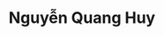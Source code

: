 ---
title: Nguyễn Quang Huy
layout: hosohocsinh
birthday: '2003-12-16'
categories: hoso
fbcomments: true
tc: active
hs: active
avatar: huynguyen.jpg
permalink: /hoso/huynguyen.html
phone: 0386915936
address: Kim Bảng - Hà Nam
shortname: Huy Clown
facebook: profile.php?id=100024385692161
instagram: nguyenhuy4516
thongtinthem: co
tinhcach: Cao vâu
---